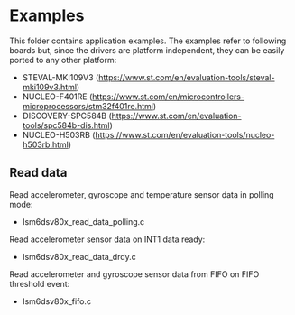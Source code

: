 # Examples

This folder contains application examples. The examples refer to following boards but, since the drivers are platform independent, they can be easily ported to any other platform:

- STEVAL-MKI109V3 (https://www.st.com/en/evaluation-tools/steval-mki109v3.html)
- NUCLEO-F401RE (https://www.st.com/en/microcontrollers-microprocessors/stm32f401re.html)
- DISCOVERY-SPC584B (https://www.st.com/en/evaluation-tools/spc584b-dis.html)
- NUCLEO-H503RB (https://www.st.com/en/evaluation-tools/nucleo-h503rb.html)

## Read data

Read accelerometer, gyroscope and temperature sensor data in polling mode:

  - lsm6dsv80x_read_data_polling.c

Read accelerometer sensor data on INT1 data ready:

  - lsm6dsv80x_read_data_drdy.c

Read accelerometer and gyroscope sensor data from FIFO on FIFO threshold event:

  - lsm6dsv80x_fifo.c
